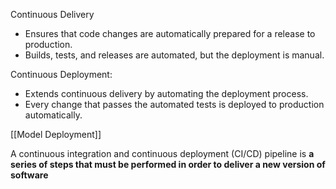 Continuous Delivery
   - Ensures that code changes are automatically prepared for a release to production.
   - Builds, tests, and releases are automated, but the deployment is manual.

Continuous Deployment:
   - Extends continuous delivery by automating the deployment process.
   - Every change that passes the automated tests is deployed to production automatically.

[[Model Deployment]]

A continuous integration and continuous deployment (CI/CD) pipeline is **a series of steps that must be performed in order to deliver a new version of software**